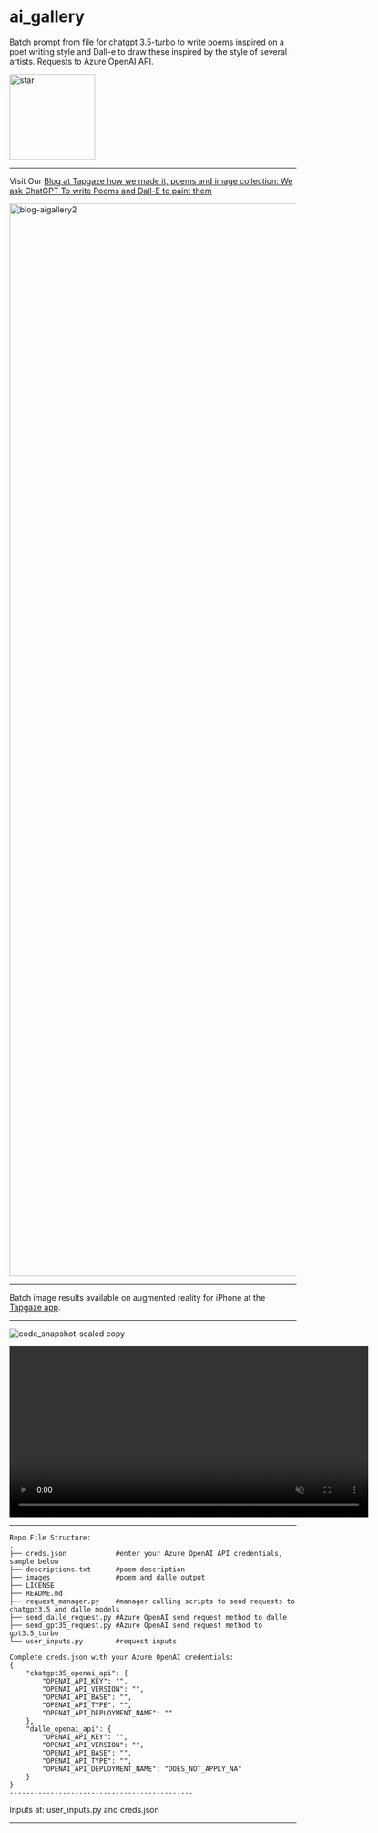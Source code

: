 # ai_gallery
Batch prompt from file for chatgpt 3.5-turbo to write poems inspired on a poet writing style and Dall-e to draw these inspired by the style of several artists. Requests to Azure OpenAI API.

<img width="150" alt="star" src="https://github.com/sergiosolorzano/ai_gallery/assets/24430655/3c0b02ea-9b11-401a-b6f5-c61b69ad651b">

---------------------------------------------

Visit Our [Blog at Tapgaze how we made it, poems and image collection: We ask ChatGPT To write Poems and Dall-E to paint them](https://tapgaze.com/blog/ai_poem_gallery/)

<img width="1883" alt="blog-aigallery2" src="https://github.com/sergiosolorzano/ai_gallery/assets/24430655/7de6f1c7-54be-407f-8c97-530a85d16850">

---------------------------------------------

Batch image results available on augmented reality for iPhone at the [Tapgaze app](https://apps.apple.com/gb/app/tapgaze/id1534427791).

---------------------------------------------    

![code_snapshot-scaled copy](https://github.com/sergiosolorzano/ai_gallery/assets/24430655/ed5a5781-084d-43a1-b0df-1fe253039dcd)

<video width="630" height="300" src="https://github.com/sergiosolorzano/ai_gallery/assets/24430655/cfb10b3b-9aa1-430d-8994-ef4b0d378c6f" controls="controls" muted="muted" playsinline="playsinline">
      </video>

---------------------------------------------
```
Repo File Structure:
.
├── creds.json            #enter your Azure OpenAI API credentials, sample below
├── descriptions.txt      #poem description
├── images                #poem and dalle output
├── LICENSE    
├── README.md
├── request_manager.py    #manager calling scripts to send requests to chatgpt3.5 and dalle models
├── send_dalle_request.py #Azure OpenAI send request method to dalle
├── send_gpt35_request.py #Azure OpenAI send request method to gpt3.5_turbo
└── user_inputs.py        #request inputs

Complete creds.json with your Azure OpenAI credentials:
{
    "chatgpt35_openai_api": {
        "OPENAI_API_KEY": "",
        "OPENAI_API_VERSION": "",
        "OPENAI_API_BASE": "",
        "OPENAI_API_TYPE": "",
        "OPENAI_API_DEPLOYMENT_NAME": ""
    },
    "dalle_openai_api": {
        "OPENAI_API_KEY": "",
        "OPENAI_API_VERSION": "",
        "OPENAI_API_BASE": "",
        "OPENAI_API_TYPE": "",
        "OPENAI_API_DEPLOYMENT_NAME": "DOES_NOT_APPLY_NA"
    }
}
---------------------------------------------
```

Inputs at:
user_inputs.py and creds.json

---------------------------------------------
